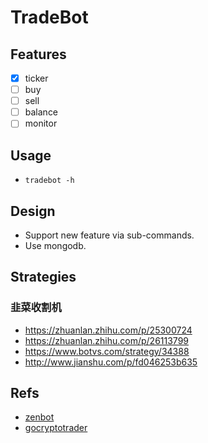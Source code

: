 # TradeBot

## Features
* [x] ticker
* [ ] buy
* [ ] sell
* [ ] balance
* [ ] monitor

## Usage
* `tradebot -h`

## Design
* Support new feature via sub-commands.
* Use mongodb.

## Strategies

### 韭菜收割机
* <https://zhuanlan.zhihu.com/p/25300724>
* <https://zhuanlan.zhihu.com/p/26113799>
* <https://www.botvs.com/strategy/34388>
* <http://www.jianshu.com/p/fd046253b635>

## Refs
* [zenbot](https://github.com/carlos8f/zenbot)
* [gocryptotrader](https://github.com/thrasher-/gocryptotrader)
